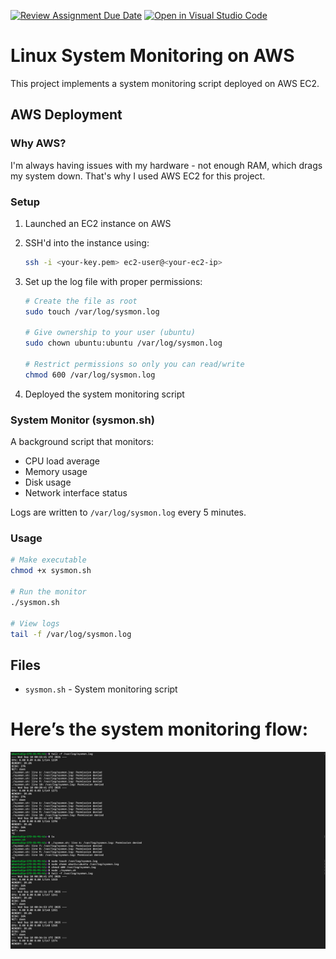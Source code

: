 [![Review Assignment Due Date](https://classroom.github.com/assets/deadline-readme-button-22041afd0340ce965d47ae6ef1cefeee28c7c493a6346c4f15d667ab976d596c.svg)](https://classroom.github.com/a/NENsd3bP)
[![Open in Visual Studio Code](https://classroom.github.com/assets/open-in-vscode-2e0aaae1b6195c2367325f4f02e2d04e9abb55f0b24a779b69b11b9e10269abc.svg)](https://classroom.github.com/online_ide?assignment_repo_id=20397257&assignment_repo_type=AssignmentRepo)

# Linux System Monitoring on AWS

This project implements a system monitoring script deployed on AWS EC2.

## AWS Deployment

### Why AWS?

I'm always having issues with my hardware - not enough RAM, which drags my system down. That's why I used AWS EC2 for this project.

### Setup

1. Launched an EC2 instance on AWS
2. SSH'd into the instance using:
   ```bash
   ssh -i <your-key.pem> ec2-user@<your-ec2-ip>
   ```
3. Set up the log file with proper permissions:

   ```bash
   # Create the file as root
   sudo touch /var/log/sysmon.log

   # Give ownership to your user (ubuntu)
   sudo chown ubuntu:ubuntu /var/log/sysmon.log

   # Restrict permissions so only you can read/write
   chmod 600 /var/log/sysmon.log
   ```

4. Deployed the system monitoring script

### System Monitor (sysmon.sh)

A background script that monitors:

- CPU load average
- Memory usage
- Disk usage
- Network interface status

Logs are written to `/var/log/sysmon.log` every 5 minutes.

### Usage

```bash
# Make executable
chmod +x sysmon.sh

# Run the monitor
./sysmon.sh

# View logs
tail -f /var/log/sysmon.log
```

## Files

- `sysmon.sh` - System monitoring script

# Here’s the system monitoring flow:

![Monitoring Diagram](images/sysmon-diagram.png)
